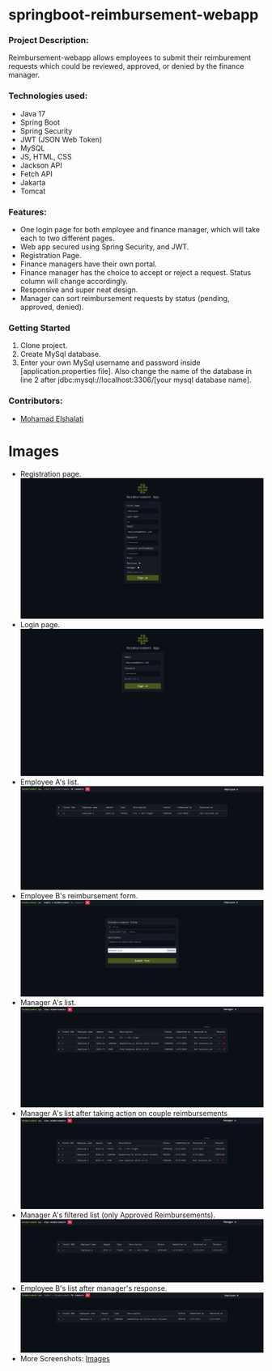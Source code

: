 # springboot-reimbursement-webapp

### Project Description: 
Reimbursement-webapp allows employees to submit their reimburement requests which could be reviewed, approved, or denied by the finance manager.

### Technologies used:
  * Java 17
  * Spring Boot
  * Spring Security
  * JWT (JSON Web Token)
  * MySQL
  * JS, HTML, CSS
  * Jackson API
  * Fetch API
  * Jakarta
  * Tomcat
 
### Features:
  * One login page for both employee and finance manager, which will take each to two different pages.
  * Web app secured using Spring Security, and JWT.
  * Registration Page.
  * Finance managers have their own portal.
  * Finance manager has the choice to accept or reject a request. Status column will change accordingly.
  * Responsive and super neat design. 
  * Manager can sort reimbursement requests by status (pending, approved, denied).

### Getting Started
  1. Clone project.
  2. Create MySql database. 
  3. Enter your own MySql username and password inside [application.properties file]. Also change the name of the database in line 2 after jdbc:mysql://localhost:3306/[your mysql database name].

### Contributors:
  * [Mohamad Elshalati](https://github.com/mohamadelshalati/)
  
 # Images
 * Registration page.
 ![registration page](Images/registration%20page.jpg)
* Login page.
 ![login page](Images/login%20page.jpg)
* Employee A's list.
 ![employee_a_list](Images/emplyee%20a%20list.jpg)
* Employee B's reimbursement form.
 ![employee_b_form](Images/employee%20b%20reimbursement%20form.jpg)
* Manager A's list.
 ![manager_a_list](Images/manager%20a%20list.jpg)
* Manager A's list after taking action on couple reimbursements
![manager_response](Images/manager%20list%20after%20response.jpg)
* Manager A's filtered list (only Approved Reimbursements).
 ![manager_a_list_approved_filter](Images/approved%20filter.jpg)
* Employee B's list after manager's response.
 ![emplyee_b_denied](Images/emplyee%20b%20resolved%20denied.jpg)
* More Screenshots: [Images](Images/)


